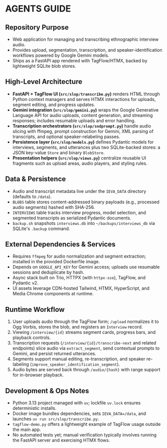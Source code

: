 # AGENTS GUIDE

## Repository Purpose
- Web application for managing and transcribing ethnographic interview audio.
- Provides upload, segmentation, transcription, and speaker-identification workflows powered by Google Gemini models.
- Ships as a FastAPI app rendered with TagFlow/HTMX, backed by lightweight SQLite blob stores.

## High-Level Architecture
- **FastAPI + TagFlow UI (`src/slop/transcribe.py`)** renders HTML through Python context managers and serves HTMX interactions for uploads, segment editing, and progress updates.
- **Gemini integration (`src/slop/gemini.py`)** wraps the Google Generative Language API for audio uploads, content generation, and streaming responses; includes resumable uploads and error handling.
- **Transcription orchestrators (`src/slop/sndprompt.py`)** handle audio slicing with ffmpeg, prompt construction for Gemini, XML parsing of transcripts, and optional speaker-relabeling passes.
- **Persistence layer (`src/slop/models.py`)** defines Pydantic models for interviews, segments, and utterances plus two SQLite-backed stores: a JSON key-value `Store` and binary `BlobStore`.
- **Presentation helpers (`src/slop/views.py`)** centralize reusable UI fragments such as upload areas, audio players, and styling rules.

## Data & Persistence
- Audio and transcript metadata live under the `IEVA_DATA` directory (defaults to `/data`).
- `BLOBS` table stores content-addressed binary payloads (e.g., processed audio segments) hashed with SHA-256.
- `INTERVIEWS` table tracks interview progress, model selection, and segmented transcripts as serialized Pydantic documents.
- `backup.sh` snapshots `interviews.db` into `~/backups/interviews_db` via SQLite's `.backup` command.

## External Dependencies & Services
- Requires `ffmpeg` for audio normalization and segment extraction; installed in the provided Dockerfile image.
- Depends on `GOOGLE_API_KEY` for Gemini access; uploads use resumable sessions and deduplicate by hash.
- Async stack built on Trio, HTTPX (with `httpx-sse`), TagFlow, and Pydantic v2.
- UI assets leverage CDN-hosted Tailwind, HTMX, HyperScript, and Media Chrome components at runtime.

## Runtime Workflow
1. User uploads audio through the TagFlow form; `/upload` normalizes it to Ogg Vorbis, stores the blob, and registers an `Interview` record.
2. Viewing `/interview/{id}` streams segment cards, progress bars, and playback controls.
3. Transcription requests (`/interview/{id}/transcribe-next` and related endpoints) slice audio via `extract_segment`, send contextual prompts to Gemini, and persist returned utterances.
4. Segments support manual editing, re-transcription, and speaker re-labeling (`improve_speaker_identification_segment`).
5. Audio bytes are served back through `/audio/{hash}` with range support for in-browser playback.

## Development & Ops Notes
- Python 3.13 project managed with `uv`; lockfile `uv.lock` ensures deterministic installs.
- Docker image bundles dependencies, sets `IEVA_DATA=/data`, and launches `uv run src/slop/transcribe.py`.
- `tagflow-demo.py` offers a lightweight example of TagFlow usage outside the main app.
- No automated tests yet; manual verification typically involves running the FastAPI server and exercising HTMX flows.

